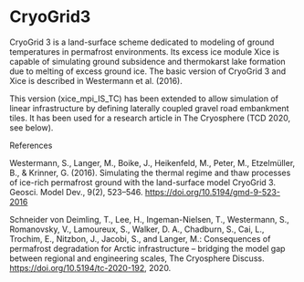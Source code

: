 # CryoGrid3
CryoGrid 3 is a land-surface scheme dedicated to modeling of ground temperatures in permafrost environments. Its excess ice module Xice is capable of simulating ground subsidence and thermokarst lake formation due to melting of excess ground ice. The basic version of CryoGrid 3 and Xice is described in Westermann et al. (2016).

This version (xice_mpi_IS_TC) has been extended to allow simulation of linear infrastructure by defining laterally coupled gravel road embankment tiles. It has been used for a research article in The Cryosphere (TCD 2020, see below).


References

Westermann, S., Langer, M., Boike, J., Heikenfeld, M., Peter, M., Etzelmüller, B., & Krinner, G. (2016). Simulating the thermal regime and thaw processes of ice-rich permafrost ground with the land-surface model CryoGrid 3. Geosci. Model Dev., 9(2), 523–546. https://doi.org/10.5194/gmd-9-523-2016

Schneider von Deimling, T., Lee, H., Ingeman-Nielsen, T., Westermann, S., Romanovsky, V., Lamoureux, S., Walker, D. A., Chadburn, S., Cai, L., Trochim, E., Nitzbon, J., Jacobi, S., and Langer, M.: Consequences of permafrost degradation for Arctic infrastructure – bridging the model gap between regional and engineering scales, The Cryosphere Discuss.
https://doi.org/10.5194/tc-2020-192, 2020. 
